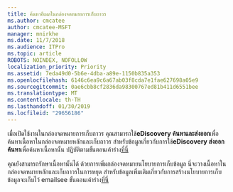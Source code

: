 ```yaml
---
title: ค้นหาอีเมลในกล่องจดหมายการเก็บถาวร
ms.author: cmcatee
author: cmcatee-MSFT
manager: mnirkhe
ms.date: 11/7/2018
ms.audience: ITPro
ms.topic: article
ROBOTS: NOINDEX, NOFOLLOW
localization_priority: Priority
ms.assetid: 7eda49d0-5b6e-4dba-a89e-1150b835a353
ms.openlocfilehash: 6146c6ea9c6a67ab03f8cda7e1fae627698a05e9
ms.sourcegitcommit: 0ae6cbb8cf2836da98300767ed81b411d6551bee
ms.translationtype: MT
ms.contentlocale: th-TH
ms.lasthandoff: 01/30/2019
ms.locfileid: "29656186"
---
```

เมื่อเปิดใช้งานในกล่องจดหมายการเก็บถาวร คุณสามารถใช้**eDiscovery ค้นหาและส่งออก**เพื่อค้นหาเนื้อหาในกล่องจดหมายหลักและเก็บถาวร สำหรับข้อมูลเกี่ยวกับการใช้**eDiscovery ส่งออกค้นหา**เพื่อค้นหาเนื้อหานั้น ปฏิบัติตามขั้นตอนเค้าร่าง[ที่นี่](https://docs.microsoft.com/office365/securitycompliance/export-search-results)
  
คุณยังสามารถรักษาเนื้อหานั้นได้ ด้วยการเพิ่มกล่องจดหมายนโยบายการเก็บข้อมูล นี่จะวางเนื้อหาในกล่องจดหมายหลักและเก็บถาวรในการหยุด สำหรับข้อมูลเพิ่มเติมเกี่ยวกับการสร้างนโยบายการเก็บข้อมูลจะเก็บไว้ emailsee ขั้นตอนเค้าร่าง[ที่นี่](https://docs.microsoft.com/Office365/securitycompliance/retention-policies)
  


